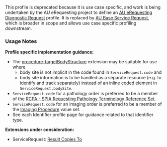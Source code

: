 <p class="stu-note">This profile is deprecated because it is use case specific, and work is being undertaken by the AU eRequesting project to define an <a href="https://build.fhir.org/ig/hl7au/au-fhir-erequesting/StructureDefinition-au-erequesting-diagnosticrequest.html">AU eRequesting Diagnostic Request</a> profile. It is replaced by <a href="https://build.fhir.org/ig/hl7au/au-fhir-base/StructureDefinition-au-servicerequest.html">AU Base Service Request</a>, which is broader in scope and allows use case specific profiling downstream.</p>

### Usage Notes

**Profile specific implementation guidance:**
- The [procedure-targetBodyStructure](http://hl7.org/fhir/R4/extension-procedure-targetbodystructure.html) extension may be suitable for use where
   - body site is not implicit in the code found in `ServiceRequest.code` and  
   - body site information is to be handled as a separate resource (e.g. to identify and track separately) instead of an inline coded element in `ServiceRequest.bodySite`. 
- `ServiceRequest.code` for a pathology order is preferred to be a member of the [RCPA - SPIA Requesting Pathology Terminology Reference Set](https://www.healthterminologies.gov.au/integration/R4/fhir/ValueSet/spia-requesting-refset-3). 
- `ServiceRequest.code` for an imaging order is preferred to be a member of the [Imaging Procedure](https://healthterminologies.gov.au/fhir/ValueSet/imaging-procedure-1) value set.
- See each Identifier profile page for guidance related to that identifier type.

**Extensions under consideration:**
* ServiceRequest: [Result Copies To](StructureDefinition-result-copies-to.html) 